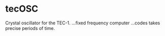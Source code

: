 # tecOSC
Crystal oscillator for the TEC-1. ...fixed frequency computer ...codes takes precise periods of time.
